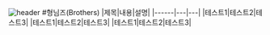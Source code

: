 ![header](https://capsule-render.vercel.app/api?type=waving&color=auto&height=300&section=header&text=Drone%20To%20You&fontSize=90)
#형님즈(Brothers)
|제목|내용|설명|
|------|---|---|
|테스트1|테스트2|테스트3|
|테스트1|테스트2|테스트3|
|테스트1|테스트2|테스트3|
